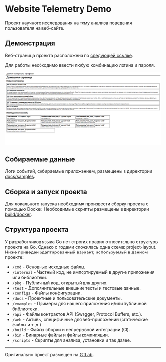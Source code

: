 # Website Telemetry Demo

Проект научного исследования на тему анализа поведения пользователя на веб-сайте.

## Демонстрация

Веб-страница проекта расположена по [следующей ссылке](https://telemetry-dev.qvineox.ru).

Для работы необходимо ввести любую комбинацию логина и пароля.

![demo_home_page.png](docs/images/demo_home_page.png)

## Собираемые данные

Логи событий, собираемые приложением, размещены в директории [docs/samples](docs/samples).

## Сборка и запуск проекта

Для локального запуска необходимо произвести сборку проекта с помощью Docker. Необходимые скрипты размещены в
директории [build/docker](build/docker).

## Структура проекта

У разработчиков языка Go нет строгих правил относительно структуры проекта на Go. Однако с годами сложилась одна
схема: project-layout.
Ниже приведен адаптированный вариант, используемый в данном проекте:

* `/cmd` - Основные исходные файлы.
* `/internal` - Частный код, не импортируемый в другие приложения или библиотеки.
* `/pkg` - Публичный код, открытый для других.
* `/test` - Дополнительные внешние тесты и тестовые данные.
* `/configs` - Файлы конфигурации.
* `/docs` - Проектные и пользовательские документы.
* `/examples` - Примеры для нашего приложения и/или публичной библиотеки.
* `/api` - Файлы контрактов API (Swagger, Protocol Buffers, etc.).
* `/web` - Активы, специфичные для веб-приложений (статические файлы и т. д.).
* `/build` - Файлы сборки и непрерывной интеграции (CI).
* `/bin` - Бинарные файлы и файлы компиляции.
* `/scripts` - Скрипты для анализа, установки и так далее.

---

Оригинально проект размещен на [GitLab](https://gitlab.qvineox.ru/mirea/website-telemetry-demo).